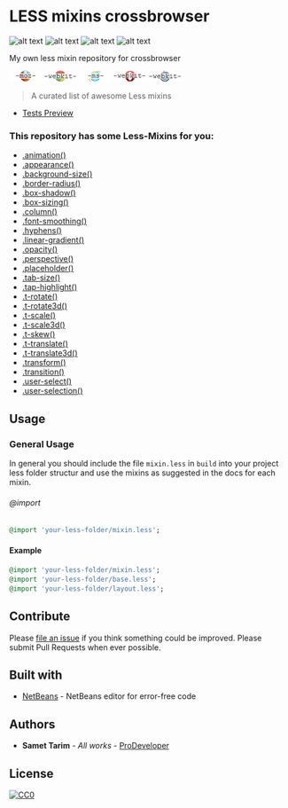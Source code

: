 # LESS mixins crossbrowser

![alt text](https://img.shields.io/badge/build-passing-brightgreen.svg "Build passing")
![alt text](https://img.shields.io/badge/less-2.6.0%20tested-brightgreen.svg "Less tested 2.6.0")
![alt text](https://img.shields.io/badge/license-CCO-blue.svg "CCO 1.0")
![alt text](https://img.shields.io/badge/tests-1%2F1-blue.svg "Tests 1/1")

My own less mixin repository for crossbrowser

![alt text](https://github.com/Samettarim/less-mixins/blob/master/test/img/ff.gif "Firefox")
![alt text](https://github.com/Samettarim/less-mixins/blob/master/test/img/g.gif "Google")
![alt text](https://github.com/Samettarim/less-mixins/blob/master/test/img/ie.gif "InternetExplorer")
![alt text](https://github.com/Samettarim/less-mixins/blob/master/test/img/o.gif "Opera")
![alt text](https://github.com/Samettarim/less-mixins/blob/master/test/img/s.gif "Safari")

> A curated list of awesome Less mixins

* [Tests Preview](test/img/tests.png)

### This repository has some Less-Mixins for you:

* [.animation()](partials/_animation.less)
* [.appearance()](partials/_appearance.less)
* [.background-size()](partials/_background-size.less)
* [.border-radius()](partials/_border-radius.less)
* [.box-shadow()](partials/_box-shadow.less)
* [.box-sizing()](partials/_box-sizing.less)
* [.column()](partials/_column.less)
* [.font-smoothing()](partials/_font-smoothing.less)
* [.hyphens()](partials/_hyphens.less)
* [.linear-gradient()](partials/_linear-gradient.less)
* [.opacity()](partials/_opacity.less)
* [.perspective()](partials/_perspective.less)
* [.placeholder()](partials/_placeholder.less)
* [.tab-size()](partials/_tab-size.less)
* [.tap-highlight()](partials/_tap-highlight.less)
* [.t-rotate()](partials/_transform-rotate.less)
* [.t-rotate3d()](partials/_transform-rotate3d.less)
* [.t-scale()](partials/_transform-scale.less)
* [.t-scale3d()](partials/_transform-scale3d.less)
* [.t-skew()](partials/_transform-skew.less)
* [.t-translate()](partials/_transform-translate.less)
* [.t-translate3d()](partials/_transform-translate3d.less)
* [.transform()](partials/_transform.less)
* [.transition()](partials/_transition.less)
* [.user-select()](partials/_user-select.less)
* [.user-selection()](partials/_user-select.less)

## Usage

### General Usage

In general you should include the file `mixin.less` in `build` into your 
project less folder structur and use the mixins as suggested in the docs for each mixin.

###### @import

```ruby
@import 'your-less-folder/mixin.less';
```

#### Example

```ruby
@import 'your-less-folder/mixin.less';
@import 'your-less-folder/base.less';
@import 'your-less-folder/layout.less';
```

## Contribute

Please [file an issue](https://github.com/Samettarim/less-mixins/issues) if you
think something could be improved. Please submit Pull Requests when ever
possible.

## Built with

* [NetBeans](https://netbeans.org/) - NetBeans editor for error-free code

## Authors

* **Samet Tarim** - *All works* - [ProDeveloper](https://profiles.wordpress.org/prodeveloper/)

## License

[![CC0](https://licensebuttons.net/p/zero/1.0/88x31.png)](http://creativecommons.org/publicdomain/zero/1.0/)